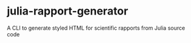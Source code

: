 # julia-rapport-generator
 A CLI to generate styled HTML for scientific rapports from Julia source code
